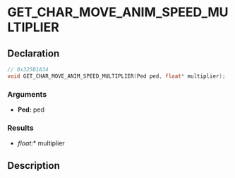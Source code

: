 # GET_CHAR_MOVE_ANIM_SPEED_MULTIPLIER

## Declaration
```cpp
// 0x325B1A34
void GET_CHAR_MOVE_ANIM_SPEED_MULTIPLIER(Ped ped, float* multiplier);
```

### Arguments
- **Ped:** ped

### Results
- **float*:** multiplier

## Description
